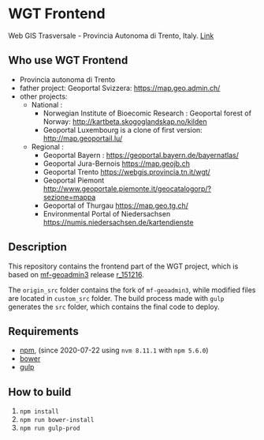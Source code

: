 # WGT Frontend
Web GIS Trasversale - Provincia Autonoma di Trento, Italy. [Link](https://webgis.provincia.tn.it/wgt/)

## Who use WGT Frontend
  - Provincia autonoma di Trento 
  - father project: Geoportal Svizzera: https://map.geo.admin.ch/
  - other projects:
    - National :
       - Norwegian Institute of Bioecomic Research : Geoportal forest of Norway: http://kartbeta.skogoglandskap.no/kilden
       - Geoportal Luxembourg is a clone of first version: http://map.geoportail.lu/
    - Regional :
       - Geoportal Bayern : https://geoportal.bayern.de/bayernatlas/
       - Geoportal Jura-Bernois https://map.geojb.ch
       - Geoportal Trento https://webgis.provincia.tn.it/wgt/
       - Geoportal Piemont http://www.geoportale.piemonte.it/geocatalogorp/?sezione=mappa
       - Geoportal of Thurgau https://map.geo.tg.ch/
       - Environmental Portal of Niedersachsen https://numis.niedersachsen.de/kartendienste


## Description
This repository contains the frontend part of the WGT project, which is based on [mf-geoadmin3](https://github.com/geoadmin/mf-geoadmin3) release [r_151216](https://github.com/geoadmin/mf-geoadmin3/releases/tag/r_151216).

The `origin_src` folder contains the fork of `mf-geoadmin3`, while modified files are located in `custom_src` folder.
The build process made with `gulp` generates the `src` folder, which contains the final code to deploy.

## Requirements
- [npm](https://www.npmjs.com/), (since 2020-07-22 using `nvm 8.11.1` with `npm 5.6.0`)
- [bower](https://bower.io/)
- [gulp](http://gulpjs.com/)

## How to build
1. `npm install`
2. `npm run bower-install`
3. `npm run gulp-prod`
